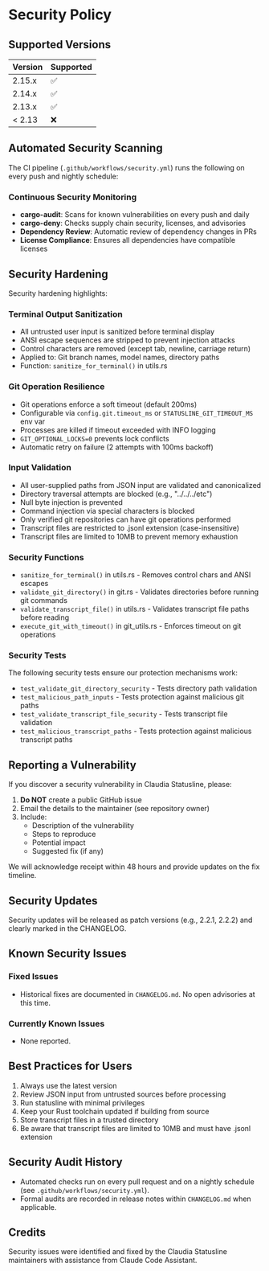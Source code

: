 # Security Policy

## Supported Versions

| Version | Supported          |
| ------- | ------------------ |
| 2.15.x  | :white_check_mark: |
| 2.14.x  | :white_check_mark: |
| 2.13.x  | :white_check_mark: |
| < 2.13  | :x:                |

## Automated Security Scanning

The CI pipeline (`.github/workflows/security.yml`) runs the following on every push and nightly schedule:

### Continuous Security Monitoring
- **cargo-audit**: Scans for known vulnerabilities on every push and daily
- **cargo-deny**: Checks supply chain security, licenses, and advisories
- **Dependency Review**: Automatic review of dependency changes in PRs
- **License Compliance**: Ensures all dependencies have compatible licenses

## Security Hardening

Security hardening highlights:

### Terminal Output Sanitization
- All untrusted user input is sanitized before terminal display
- ANSI escape sequences are stripped to prevent injection attacks
- Control characters are removed (except tab, newline, carriage return)
- Applied to: Git branch names, model names, directory paths
- Function: `sanitize_for_terminal()` in utils.rs

### Git Operation Resilience
- Git operations enforce a soft timeout (default 200ms)
- Configurable via `config.git.timeout_ms` or `STATUSLINE_GIT_TIMEOUT_MS` env var
- Processes are killed if timeout exceeded with INFO logging
- `GIT_OPTIONAL_LOCKS=0` prevents lock conflicts
- Automatic retry on failure (2 attempts with 100ms backoff)

### Input Validation
- All user-supplied paths from JSON input are validated and canonicalized
- Directory traversal attempts are blocked (e.g., "../../../etc")
- Null byte injection is prevented
- Command injection via special characters is blocked
- Only verified git repositories can have git operations performed
- Transcript files are restricted to .jsonl extension (case-insensitive)
- Transcript files are limited to 10MB to prevent memory exhaustion

### Security Functions
- `sanitize_for_terminal()` in utils.rs - Removes control chars and ANSI escapes
- `validate_git_directory()` in git.rs - Validates directories before running git commands
- `validate_transcript_file()` in utils.rs - Validates transcript file paths before reading
- `execute_git_with_timeout()` in git_utils.rs - Enforces timeout on git operations

### Security Tests
The following security tests ensure our protection mechanisms work:
- `test_validate_git_directory_security` - Tests directory path validation
- `test_malicious_path_inputs` - Tests protection against malicious git paths
- `test_validate_transcript_file_security` - Tests transcript file validation
- `test_malicious_transcript_paths` - Tests protection against malicious transcript paths

## Reporting a Vulnerability

If you discover a security vulnerability in Claudia Statusline, please:

1. **Do NOT** create a public GitHub issue
2. Email the details to the maintainer (see repository owner)
3. Include:
   - Description of the vulnerability
   - Steps to reproduce
   - Potential impact
   - Suggested fix (if any)

We will acknowledge receipt within 48 hours and provide updates on the fix timeline.

## Security Updates

Security updates will be released as patch versions (e.g., 2.2.1, 2.2.2) and clearly marked in the CHANGELOG.

## Known Security Issues

### Fixed Issues
- Historical fixes are documented in `CHANGELOG.md`. No open advisories at this time.

### Currently Known Issues
- None reported.

## Best Practices for Users

1. Always use the latest version
2. Review JSON input from untrusted sources before processing
3. Run statusline with minimal privileges
4. Keep your Rust toolchain updated if building from source
5. Store transcript files in a trusted directory
6. Be aware that transcript files are limited to 10MB and must have .jsonl extension

## Security Audit History

- Automated checks run on every pull request and on a nightly schedule (see `.github/workflows/security.yml`).
- Formal audits are recorded in release notes within `CHANGELOG.md` when applicable.

## Credits

Security issues were identified and fixed by the Claudia Statusline maintainers with assistance from Claude Code Assistant.
